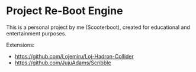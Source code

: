 # Project Re-Boot Engine
This is a personal project by me (Scooterboot), created for educational and entertainment purposes.

Extensions:
- https://github.com/Lojemiru/Loj-Hadron-Collider
- https://github.com/JujuAdams/Scribble